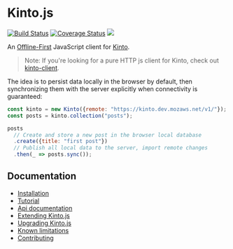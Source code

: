 # Kinto.js

[![Build Status](https://travis-ci.org/Kinto/kinto.js.svg?branch=master)](https://travis-ci.org/Kinto/kinto.js) [![Coverage Status](https://coveralls.io/repos/Kinto/kinto.js/badge.svg?branch=master&service=github)](https://coveralls.io/github/Kinto/kinto.js?branch=master) [![](https://readthedocs.org/projects/kintojs/badge/?version=latest)](http://kintojs.readthedocs.io/)

An [Offline-First](http://offlinefirst.org/) JavaScript client for [Kinto](https://kinto.readthedocs.io/).

> Note: If you're looking for a pure HTTP js client for Kinto, check out [kinto-client](https://github.com/Kinto/kinto-client).

The idea is to persist data locally in the browser by default, then synchronizing them with the server explicitly when connectivity is guaranteed:

```js
const kinto = new Kinto({remote: "https://kinto.dev.mozaws.net/v1/"});
const posts = kinto.collection("posts");

posts
  // Create and store a new post in the browser local database
  .create({title: "first post"})
  // Publish all local data to the server, import remote changes
  .then(_ => posts.sync());
```


## Documentation

- [Installation](https://kintojs.readthedocs.io/en/latest/installation/)
- [Tutorial](https://kintojs.readthedocs.io/en/latest/tutorial/)
- [Api documentation](https://kintojs.readthedocs.io/en/latest/api/)
- [Extending Kinto.js](https://kintojs.readthedocs.io/en/latest/extending/)
- [Upgrading Kinto.js](https://kintojs.readthedocs.io/en/latest/upgrading/)
- [Known limitations](https://kintojs.readthedocs.io/en/latest/limitations/)
- [Contributing](https://kintojs.readthedocs.io/en/latest/contributing/)
